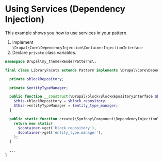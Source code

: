<!--
id: services
tags: ''
-->

# Using Services (Dependency Injection)

This example shows you how to use services in your pattern.

1. Implement `\Drupal\Core\DependencyInjection\ContainerInjectionInterface`
1. Declare `private` class variables.

```php
namespace Drupal\my_theme\RenderPatterns\;

final class LibraryFacets extends Pattern implements \Drupal\Core\DependencyInjection\ContainerInjectionInterface {

  private $blockRepository;

  private $entityTypeManager;

  public function __construct(\Drupal\block\BlockRepositoryInterface $block_repository, \Drupal\Core\Entity\EntityTypeManagerInterface $entity_type_manager) {
    $this->blockRepository = $block_repository;
    $this->entityTypeManager = $entity_type_manager;
  }

  public static function create(\Symfony\Component\DependencyInjection\ContainerInterface $container) {
    return new static(
      $container->get('block.repository'),
      $container->get('entity_type.manager'),
    );
  }
  
  ...
}

```
